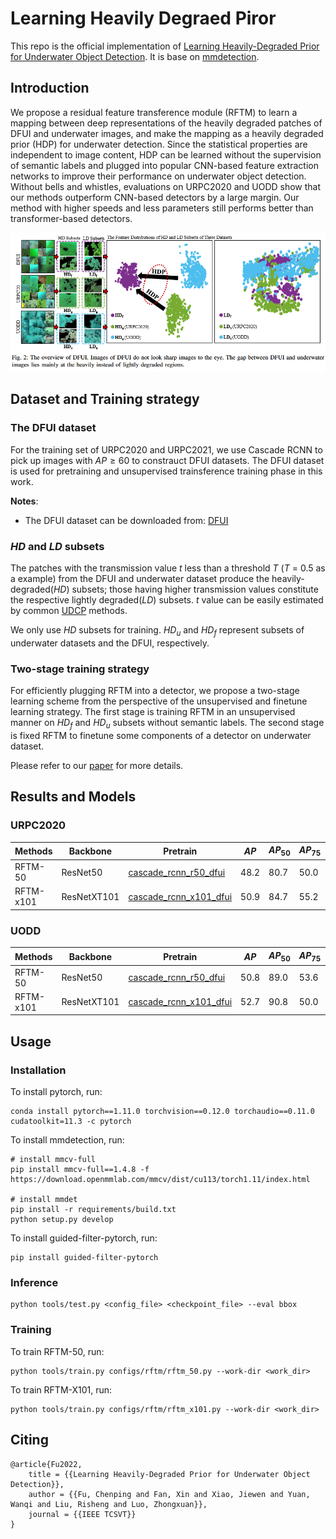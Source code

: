 # Learning Heavily Degraed Piror

This repo is the official implementation of [Learning Heavily-Degraded Prior for Underwater Object Detection](). It is base on [mmdetection](https://github.com/open-mmlab/mmdetection).

## Introduction
We propose a residual feature transference module (RFTM) to learn a mapping between deep representations of the heavily degraded patches of DFUI and underwater images, and make the mapping as a heavily degraded prior (HDP) for underwater detection. Since the statistical properties are independent to image content, HDP can be learned without the supervision of semantic labels and plugged into popular CNN-based feature extraction networks to improve their performance on underwater object detection. Without bells and whistles, evaluations on URPC2020 and UODD show that our methods outperform CNN-based detectors by a large margin. Our method with higher speeds and less parameters still performs better than transformer-based detectors.

![Fig2](./assets/Fig2.png)

## Dataset and Training strategy
### The DFUI dataset
For the training set of URPC2020 and URPC2021, we use Cascade RCNN to pick up images with $AP \geq 60$ to constrauct DFUI datasets. The DFUI dataset is used for pretraining and unsupervised trainsference training phase in this work.

**Notes**:
- The DFUI dataset can be downloaded from: [DFUI]()

### $HD$ and $LD$ subsets
The patches with the transmission value $t$ less than a threshold $T$ ($T$ = 0.5 as a example) from the DFUI and underwater dataset produce the heavily-degraded($HD$) subsets; those having higher transmission values constitute the respective lightly degraded($LD$) subsets. $t$ value can be easily estimated by common [UDCP]() methods. 

We only use $HD$ subsets for training. $HD_u$ and $HD_f$ represent subsets of underwater datasets and the DFUI, respectively.

### Two-stage training strategy
For efficiently plugging RFTM into a detector, we propose a two-stage learning scheme from the perspective of the unsupervised and finetune learning strategy. The first stage is training RFTM in an unsupervised manner on $HD_f$ and $HD_u$ subsets without semantic labels. The second stage is fixed RFTM to finetune some components of a detector on underwater dataset.

Please refer to our [paper]() for more details.


## Results and Models
### URPC2020
| Methods | Backbone | Pretrain | $AP$ | $AP_{50}$ | $AP_{75}$ | $AP_S$ | $AP_M$ | $AP_L$ | #params | config | model |
| - | - | - | - | - | - | - | - | - | - | - | - |
| RFTM-50 | ResNet50 | [cascade_rcnn_r50_dfui](https://github.com/xiaoDetection/Learning-Heavily-Degraed-Prior/releases/download/first_commit/cascade_rcnn_r50_dfui.pth) | 48.2 | 80.7 | 50.0 | 19.5 | 41.6 | 53.1 | 75.5M |[config](configs/rftm/rftm_50.py) | [rftm_50_urpc](https://github.com/xiaoDetection/Learning-Heavily-Degraed-Prior/releases/download/first_commit/rftm_50_urpc.pth) |
| RFTM-x101 | ResNetXT101 | [cascade_rcnn_x101_dfui](https://github.com/xiaoDetection/Learning-Heavily-Degraed-Prior/releases/download/first_commit/cascade_rcnn_x101_dfui.pth) | 50.9 | 84.7 | 55.2 | 25.5 | 45.1 | 56.9 | 130M | [config](configs/rftm/rftm_x101.py) | [rftm_x101_urpc](https://github.com/xiaoDetection/Learning-Heavily-Degraed-Prior/releases/download/first_commit/rftm_x101_urpc.pth)|

### UODD
| Methods | Backbone | Pretrain | $AP$ | $AP_{50}$ | $AP_{75}$ | $AP_S$ | $AP_M$ | $AP_L$ | #parames | config | model |
| - | - | - | - | - | - | - | - |-| - | - | - |
| RFTM-50 | ResNet50 | [cascade_rcnn_r50_dfui](https://github.com/xiaoDetection/Learning-Heavily-Degraed-Prior/releases/download/first_commit/cascade_rcnn_r50_dfui.pth) | 50.8 | 89.0 | 53.6 | 33.6 | 50.9 | 62.8 | 75.5M | [config](configs/rftm/rftm_50.py) | [rftm_50_uodd](https://github.com/xiaoDetection/Learning-Heavily-Degraed-Prior/releases/download/first_commit/rftm_50_uodd.pth) |
| RFTM-x101 | ResNetXT101 | [cascade_rcnn_x101_dfui](https://github.com/xiaoDetection/Learning-Heavily-Degraed-Prior/releases/download/first_commit/cascade_rcnn_x101_dfui.pth) | 52.7 | 90.8 | 50.0 | 44.7 | 52.4 | 63.5 | 130M | [config](configs/rftm/rftm_x101.py) | [rftm_x101_uodd](https://github.com/xiaoDetection/Learning-Heavily-Degraed-Prior/releases/download/first_commit/rftm_x101_uodd.pth) 

## Usage
### Installation
To install pytorch, run:
```
conda install pytorch==1.11.0 torchvision==0.12.0 torchaudio==0.11.0 cudatoolkit=11.3 -c pytorch
```
To install mmdetection, run:
```
# install mmcv-full
pip install mmcv-full==1.4.8 -f https://download.openmmlab.com/mmcv/dist/cu113/torch1.11/index.html

# install mmdet
pip install -r requirements/build.txt
python setup.py develop
```
To install guided-filter-pytorch, run:
```
pip install guided-filter-pytorch
```
### Inference
```
python tools/test.py <config_file> <checkpoint_file> --eval bbox
```
### Training
To train RFTM-50, run:
```
python tools/train.py configs/rftm/rftm_50.py --work-dir <work_dir>
```
To train RFTM-X101, run:
```
python tools/train.py configs/rftm/rftm_x101.py --work-dir <work_dir>
```

## Citing
```
@article{Fu2022,
    title = {{Learning Heavily-Degraded Prior for Underwater Object Detection}},
    author = {{Fu, Chenping and Fan, Xin and Xiao, Jiewen and Yuan, Wanqi and Liu, Risheng and Luo, Zhongxuan}},
    journal = {{IEEE TCSVT}}
}
```